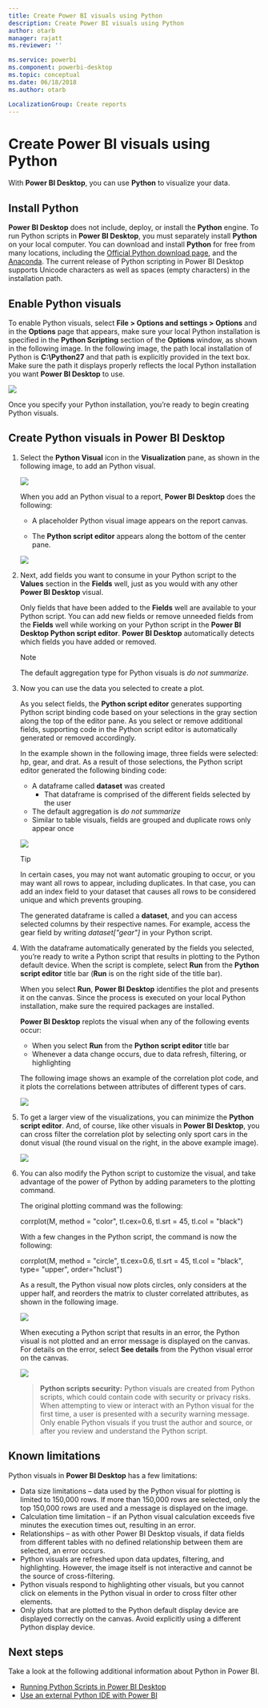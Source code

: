 ```yaml
---
title: Create Power BI visuals using Python
description: Create Power BI visuals using Python
author: otarb
manager: rajatt
ms.reviewer: ''

ms.service: powerbi
ms.component: powerbi-desktop
ms.topic: conceptual
ms.date: 06/18/2018
ms.author: otarb

LocalizationGroup: Create reports
---
```

# Create Power BI visuals using Python
With **Power BI Desktop**, you can use **Python** to visualize your data.

## Install Python
**Power BI Desktop** does not include, deploy, or install the **Python** engine. To run Python scripts in **Power BI Desktop**, you must separately install **Python** on your local computer. You can download and install **Python** for free from many locations, including the [Official Python download page](https://www.python.org/), and the [Anaconda](https://anaconda.org/anaconda/python/). The current release of Python scripting in Power BI Desktop supports Unicode characters as well as spaces (empty characters) in the installation path.

## Enable Python visuals
To enable Python visuals, select **File > Options and settings > Options** and in the **Options** page that appears, make sure your local Python installation is specified in the **Python Scripting** section of the **Options** window, as shown in the following image. In the following image, the path local installation of Python is **C:\Python27** and that path is explicitly provided in the text box. Make sure the path it displays properly reflects the local Python installation you want **Power BI Desktop** to use.
   
   ![](media/desktop-python-visuals/python-visuals-1.png)

Once you specify your Python installation, you’re ready to begin creating Python visuals.

## Create Python visuals in Power BI Desktop
1. Select the **Python Visual** icon in the **Visualization** pane, as shown in the following image, to add an Python visual.
   
   ![](media/desktop-python-visuals/python-visuals-2.png)

   When you add an Python visual to a report, **Power BI Desktop** does the following:
   
   - A placeholder Python visual image appears on the report canvas.
   
   - The **Python script editor** appears along the bottom of the center pane.
   
   ![](media/desktop-python-visuals/python-visuals-3.png)

2. Next, add fields you want to consume in your Python script to the **Values** section in the **Fields** well, just as you would with any other **Power BI Desktop** visual. 
    
    Only fields that have been added to the **Fields** well are available to your Python script. You can add new fields or remove unneeded fields from the **Fields** well while working on your Python script in the **Power BI Desktop Python script editor**. **Power BI Desktop** automatically detects which fields you have added or removed.
   
   > [!NOTE]
   > The default aggregation type for Python visuals is *do not summarize*.
   > 
   > 
   
3. Now you can use the data you selected to create a plot. 

    As you select fields, the **Python script editor** generates supporting Python script binding code based on your selections in the gray section along the top of the editor pane. As you select or remove additional fields, supporting code in the Python script editor is automatically generated or removed accordingly.
   
   In the example shown in the following image, three fields were selected: hp, gear, and drat. As a result of those selections, the Python script editor generated the following binding code:
   
   * A dataframe called **dataset** was created
     * That dataframe is comprised of the different fields selected by the user
   * The default aggregation is *do not summarize*
   * Similar to table visuals, fields are grouped and duplicate rows only appear once
   
   ![](media/desktop-python-visuals/python-visuals-5.png)
   
   > [!TIP]
   > In certain cases, you may not want automatic grouping to occur, or you may want all rows to appear, including duplicates. In that case, you can add an index field to your dataset that causes all rows to be considered unique and which prevents grouping.
   > 
   > 
   
   The generated dataframe is called a **dataset**, and you can access selected columns by their respective names. For example, access the gear field by writing *dataset["gear"]* in your Python script.

4. With the dataframe automatically generated by the fields you selected, you’re ready to write a Python script that results in plotting to the Python default device. When the script is complete, select **Run** from the **Python script editor** title bar (**Run** is on the right side of the title bar).
   
    When you select **Run**, **Power BI Desktop** identifies the plot and presents it on the canvas. Since the process is executed on your local Python installation, make sure the required packages are installed.
   
   **Power BI Desktop** replots the visual when any of the following events occur:
   
   * When you select **Run** from the **Python script editor** title bar
   * Whenever a data change occurs, due to data refresh, filtering, or highlighting

    The following image shows an example of the correlation plot code, and it plots the correlations between attributes of different types of cars.

    ![](media/desktop-python-visuals/python-visuals-6.png)

5. To get a larger view of the visualizations, you can minimize the **Python script editor**. And, of course, like other visuals in **Power BI Desktop**, you can cross filter the correlation plot by selecting only sport cars in the donut visual (the round visual on the right, in the above example image).

    ![](media/desktop-python-visuals/python-visuals-7.png)

6. You can also modify the Python script to customize the visual, and take advantage of the power of Python by adding parameters to the plotting command.

    The original plotting command was the following:

    corrplot(M, method = "color",  tl.cex=0.6, tl.srt = 45, tl.col = "black")

    With a few changes in the Python script, the command is now the following:

    corrplot(M, method = "circle", tl.cex=0.6, tl.srt = 45, tl.col = "black", type= "upper", order="hclust")

    As a result, the Python visual now plots circles, only considers at the upper half, and reorders the matrix to cluster correlated attributes, as shown in the following image.

    ![](media/desktop-python-visuals/python-visuals-8.png)

    When executing a Python script that results in an error, the Python visual is not plotted and an error message is displayed on the canvas. For details on the error, select **See details** from the Python visual error on the canvas.

    ![](media/desktop-python-visuals/python-visuals-9.png)

    > **Python scripts security:** Python visuals are created from Python scripts, which could contain code with security or privacy risks. When attempting to view or interact with an Python visual for the first time, a user is presented with a security warning message. Only enable Python visuals if you trust the author and source, or after you review and understand the Python script.
    > 
    > 

## Known limitations
Python visuals in **Power BI Desktop** has a few limitations:

* Data size limitations – data used by the Python visual for plotting is limited to 150,000 rows. If more than 150,000 rows are selected, only the top 150,000 rows are used and a message is displayed on the image.
* Calculation time limitation – if an Python visual calculation exceeds five minutes the execution times out, resulting in an error.
* Relationships – as with other Power BI Desktop visuals, if data fields from different tables with no defined relationship between them are selected, an error occurs.
* Python visuals are refreshed upon data updates, filtering, and highlighting. However, the image itself is not interactive and cannot be the source of cross-filtering.
* Python visuals respond to highlighting other visuals, but you cannot click on elements in the Python visual in order to cross filter other elements.
* Only plots that are plotted to the Python default display device are displayed correctly on the canvas. Avoid explicitly using a different Python display device.

## Next steps
Take a look at the following additional information about Python in Power BI.

* [Running Python Scripts in Power BI Desktop](desktop-python-scripts.md)
* [Use an external Python IDE with Power BI](desktop-python-ide.md)

